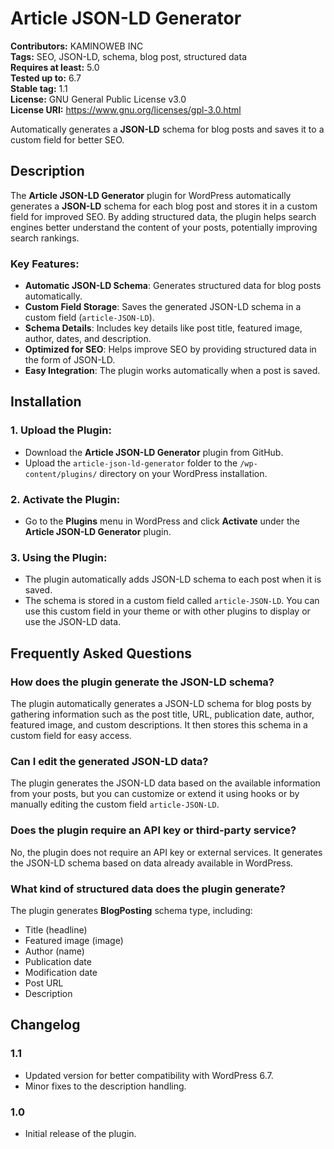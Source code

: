 # Article JSON-LD Generator

**Contributors:** KAMINOWEB INC  
**Tags:** SEO, JSON-LD, schema, blog post, structured data  
**Requires at least:** 5.0  
**Tested up to:** 6.7  
**Stable tag:** 1.1  
**License:** GNU General Public License v3.0  
**License URI:** https://www.gnu.org/licenses/gpl-3.0.html

Automatically generates a **JSON-LD** schema for blog posts and saves it to a custom field for better SEO.

## Description

The **Article JSON-LD Generator** plugin for WordPress automatically generates a **JSON-LD** schema for each blog post and stores it in a custom field for improved SEO. By adding structured data, the plugin helps search engines better understand the content of your posts, potentially improving search rankings.

### Key Features:

- **Automatic JSON-LD Schema**: Generates structured data for blog posts automatically.
- **Custom Field Storage**: Saves the generated JSON-LD schema in a custom field (`article-JSON-LD`).
- **Schema Details**: Includes key details like post title, featured image, author, dates, and description.
- **Optimized for SEO**: Helps improve SEO by providing structured data in the form of JSON-LD.
- **Easy Integration**: The plugin works automatically when a post is saved.

## Installation

### 1. Upload the Plugin:

- Download the **Article JSON-LD Generator** plugin from GitHub.
- Upload the `article-json-ld-generator` folder to the `/wp-content/plugins/` directory on your WordPress installation.

### 2. Activate the Plugin:

- Go to the **Plugins** menu in WordPress and click **Activate** under the **Article JSON-LD Generator** plugin.

### 3. Using the Plugin:

- The plugin automatically adds JSON-LD schema to each post when it is saved.
- The schema is stored in a custom field called `article-JSON-LD`. You can use this custom field in your theme or with other plugins to display or use the JSON-LD data.

## Frequently Asked Questions

### How does the plugin generate the JSON-LD schema?

The plugin automatically generates a JSON-LD schema for blog posts by gathering information such as the post title, URL, publication date, author, featured image, and custom descriptions. It then stores this schema in a custom field for easy access.

### Can I edit the generated JSON-LD data?

The plugin generates the JSON-LD data based on the available information from your posts, but you can customize or extend it using hooks or by manually editing the custom field `article-JSON-LD`.

### Does the plugin require an API key or third-party service?

No, the plugin does not require an API key or external services. It generates the JSON-LD schema based on data already available in WordPress.

### What kind of structured data does the plugin generate?

The plugin generates **BlogPosting** schema type, including:
- Title (headline)
- Featured image (image)
- Author (name)
- Publication date
- Modification date
- Post URL
- Description

## Changelog

### 1.1
- Updated version for better compatibility with WordPress 6.7.
- Minor fixes to the description handling.

### 1.0
- Initial release of the plugin.

